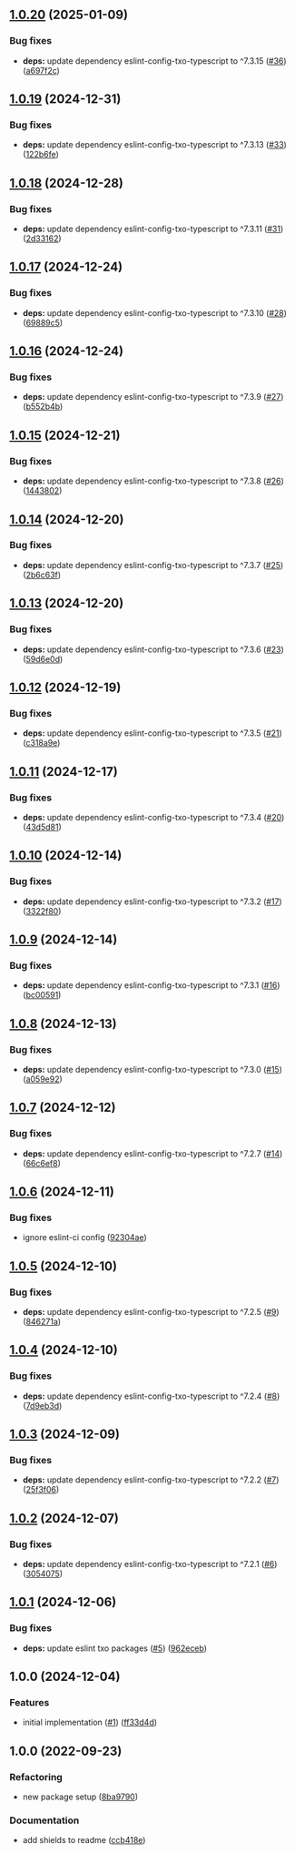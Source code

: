 ## [1.0.20](https://github.com/technology-studio/eslint-config-txo-package-react/compare/v1.0.19...v1.0.20) (2025-01-09)


### Bug fixes

* **deps:** update dependency eslint-config-txo-typescript to ^7.3.15 ([#36](https://github.com/technology-studio/eslint-config-txo-package-react/issues/36)) ([a697f2c](https://github.com/technology-studio/eslint-config-txo-package-react/commit/a697f2cd4d1a8c5e8138f9a88b7fb5cbe3d321d6))

## [1.0.19](https://github.com/technology-studio/eslint-config-txo-package-react/compare/v1.0.18...v1.0.19) (2024-12-31)


### Bug fixes

* **deps:** update dependency eslint-config-txo-typescript to ^7.3.13 ([#33](https://github.com/technology-studio/eslint-config-txo-package-react/issues/33)) ([122b6fe](https://github.com/technology-studio/eslint-config-txo-package-react/commit/122b6fe8d370e2dfca037f2bc2e14ed7550e66f6))

## [1.0.18](https://github.com/technology-studio/eslint-config-txo-package-react/compare/v1.0.17...v1.0.18) (2024-12-28)


### Bug fixes

* **deps:** update dependency eslint-config-txo-typescript to ^7.3.11 ([#31](https://github.com/technology-studio/eslint-config-txo-package-react/issues/31)) ([2d33162](https://github.com/technology-studio/eslint-config-txo-package-react/commit/2d331627ac76a93aa9fa5a9afe742e35d421551b))

## [1.0.17](https://github.com/technology-studio/eslint-config-txo-package-react/compare/v1.0.16...v1.0.17) (2024-12-24)


### Bug fixes

* **deps:** update dependency eslint-config-txo-typescript to ^7.3.10 ([#28](https://github.com/technology-studio/eslint-config-txo-package-react/issues/28)) ([69889c5](https://github.com/technology-studio/eslint-config-txo-package-react/commit/69889c5fa51bc1c1b6b43c2da8398bee8a827924))

## [1.0.16](https://github.com/technology-studio/eslint-config-txo-package-react/compare/v1.0.15...v1.0.16) (2024-12-24)


### Bug fixes

* **deps:** update dependency eslint-config-txo-typescript to ^7.3.9 ([#27](https://github.com/technology-studio/eslint-config-txo-package-react/issues/27)) ([b552b4b](https://github.com/technology-studio/eslint-config-txo-package-react/commit/b552b4bc5d416ab003c552e1c891d980024dd9c1))

## [1.0.15](https://github.com/technology-studio/eslint-config-txo-package-react/compare/v1.0.14...v1.0.15) (2024-12-21)


### Bug fixes

* **deps:** update dependency eslint-config-txo-typescript to ^7.3.8 ([#26](https://github.com/technology-studio/eslint-config-txo-package-react/issues/26)) ([1443802](https://github.com/technology-studio/eslint-config-txo-package-react/commit/14438025f9c9ec03dce47b2c3b37bc546db39dde))

## [1.0.14](https://github.com/technology-studio/eslint-config-txo-package-react/compare/v1.0.13...v1.0.14) (2024-12-20)


### Bug fixes

* **deps:** update dependency eslint-config-txo-typescript to ^7.3.7 ([#25](https://github.com/technology-studio/eslint-config-txo-package-react/issues/25)) ([2b6c63f](https://github.com/technology-studio/eslint-config-txo-package-react/commit/2b6c63fd7bbc22fed4acda453b04079526d3d47a))

## [1.0.13](https://github.com/technology-studio/eslint-config-txo-package-react/compare/v1.0.12...v1.0.13) (2024-12-20)


### Bug fixes

* **deps:** update dependency eslint-config-txo-typescript to ^7.3.6 ([#23](https://github.com/technology-studio/eslint-config-txo-package-react/issues/23)) ([59d6e0d](https://github.com/technology-studio/eslint-config-txo-package-react/commit/59d6e0dced085c23ec4f5f284c98c0488ea5c0fd))

## [1.0.12](https://github.com/technology-studio/eslint-config-txo-package-react/compare/v1.0.11...v1.0.12) (2024-12-19)


### Bug fixes

* **deps:** update dependency eslint-config-txo-typescript to ^7.3.5 ([#21](https://github.com/technology-studio/eslint-config-txo-package-react/issues/21)) ([c318a9e](https://github.com/technology-studio/eslint-config-txo-package-react/commit/c318a9e3c48559706d740aa63085f23ed92f7286))

## [1.0.11](https://github.com/technology-studio/eslint-config-txo-package-react/compare/v1.0.10...v1.0.11) (2024-12-17)


### Bug fixes

* **deps:** update dependency eslint-config-txo-typescript to ^7.3.4 ([#20](https://github.com/technology-studio/eslint-config-txo-package-react/issues/20)) ([43d5d81](https://github.com/technology-studio/eslint-config-txo-package-react/commit/43d5d815be81a845ccc1f49bc83473e354daa44a))

## [1.0.10](https://github.com/technology-studio/eslint-config-txo-package-react/compare/v1.0.9...v1.0.10) (2024-12-14)


### Bug fixes

* **deps:** update dependency eslint-config-txo-typescript to ^7.3.2 ([#17](https://github.com/technology-studio/eslint-config-txo-package-react/issues/17)) ([3322f80](https://github.com/technology-studio/eslint-config-txo-package-react/commit/3322f8033f22c798e97345aaa82bfd51b4cf5a69))

## [1.0.9](https://github.com/technology-studio/eslint-config-txo-package-react/compare/v1.0.8...v1.0.9) (2024-12-14)


### Bug fixes

* **deps:** update dependency eslint-config-txo-typescript to ^7.3.1 ([#16](https://github.com/technology-studio/eslint-config-txo-package-react/issues/16)) ([bc00591](https://github.com/technology-studio/eslint-config-txo-package-react/commit/bc005913db8393154b3bb6b3dfcfd00ad2e3b867))

## [1.0.8](https://github.com/technology-studio/eslint-config-txo-package-react/compare/v1.0.7...v1.0.8) (2024-12-13)


### Bug fixes

* **deps:** update dependency eslint-config-txo-typescript to ^7.3.0 ([#15](https://github.com/technology-studio/eslint-config-txo-package-react/issues/15)) ([a059e92](https://github.com/technology-studio/eslint-config-txo-package-react/commit/a059e926f5ecb9f7383d3aa023d700ea1863e825))

## [1.0.7](https://github.com/technology-studio/eslint-config-txo-package-react/compare/v1.0.6...v1.0.7) (2024-12-12)


### Bug fixes

* **deps:** update dependency eslint-config-txo-typescript to ^7.2.7 ([#14](https://github.com/technology-studio/eslint-config-txo-package-react/issues/14)) ([66c6ef8](https://github.com/technology-studio/eslint-config-txo-package-react/commit/66c6ef80e8f0a2780edbc59a9986ea4403fcde5b))

## [1.0.6](https://github.com/technology-studio/eslint-config-txo-package-react/compare/v1.0.5...v1.0.6) (2024-12-11)


### Bug fixes

* ignore eslint-ci config ([92304ae](https://github.com/technology-studio/eslint-config-txo-package-react/commit/92304aed49d031373dc0ac613cba043ab23875e9))

## [1.0.5](https://github.com/technology-studio/eslint-config-txo-package-react/compare/v1.0.4...v1.0.5) (2024-12-10)


### Bug fixes

* **deps:** update dependency eslint-config-txo-typescript to ^7.2.5 ([#9](https://github.com/technology-studio/eslint-config-txo-package-react/issues/9)) ([846271a](https://github.com/technology-studio/eslint-config-txo-package-react/commit/846271a2e370c2729026c39a45ec49e1e54f93e0))

## [1.0.4](https://github.com/technology-studio/eslint-config-txo-package-react/compare/v1.0.3...v1.0.4) (2024-12-10)


### Bug fixes

* **deps:** update dependency eslint-config-txo-typescript to ^7.2.4 ([#8](https://github.com/technology-studio/eslint-config-txo-package-react/issues/8)) ([7d9eb3d](https://github.com/technology-studio/eslint-config-txo-package-react/commit/7d9eb3dafe7499db5d2c3e7e2be9660d96015e50))

## [1.0.3](https://github.com/technology-studio/eslint-config-txo-package-react/compare/v1.0.2...v1.0.3) (2024-12-09)


### Bug fixes

* **deps:** update dependency eslint-config-txo-typescript to ^7.2.2 ([#7](https://github.com/technology-studio/eslint-config-txo-package-react/issues/7)) ([25f3f06](https://github.com/technology-studio/eslint-config-txo-package-react/commit/25f3f06d9cbc044c1e94b9747164578ea9c32819))

## [1.0.2](https://github.com/technology-studio/eslint-config-txo-package-react/compare/v1.0.1...v1.0.2) (2024-12-07)


### Bug fixes

* **deps:** update dependency eslint-config-txo-typescript to ^7.2.1 ([#6](https://github.com/technology-studio/eslint-config-txo-package-react/issues/6)) ([3054075](https://github.com/technology-studio/eslint-config-txo-package-react/commit/3054075c5365c2fd39ffb4df7208b125e4336efc))

## [1.0.1](https://github.com/technology-studio/eslint-config-txo-package-react/compare/v1.0.0...v1.0.1) (2024-12-06)


### Bug fixes

* **deps:** update eslint txo packages ([#5](https://github.com/technology-studio/eslint-config-txo-package-react/issues/5)) ([962eceb](https://github.com/technology-studio/eslint-config-txo-package-react/commit/962eceb5956eeaa9b28d5c5c653702e3eef5e0a7))

## 1.0.0 (2024-12-04)


### Features

* initial implementation ([#1](https://github.com/technology-studio/eslint-config-txo-package-react/issues/1)) ([ff33d4d](https://github.com/technology-studio/eslint-config-txo-package-react/commit/ff33d4dc812c94107b2a69960de771eb7401e956))

## 1.0.0 (2022-09-23)


### Refactoring

* new package setup ([8ba9790](https://github.com/technology-studio/test-boilerplate-typescript/commit/8ba9790d43e1a53a0d39bcc268a23590e1e1fd9b))


### Documentation

* add shields to readme ([ccb418e](https://github.com/technology-studio/test-boilerplate-typescript/commit/ccb418ec82cb08860d2b5aa590d4e21ed7f145c2))
